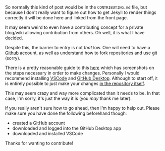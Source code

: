 So normally this kind of post would be in the `CONTRIBUTING.md` file, but because I don't really want to figure out how to get Jekyll to render things correctly it will be done here and linked from the front page.

It may seem weird to even have a contributing concept for a private blog/wiki allowing contribution from others. Oh well, it is what I have decided.

Despite this, the barrier to entry is not _that_ low. One will need to have a [Github](github.com) account, as well as understand how to fork repositories and use git (sorry).

There is a pretty reasonable guide to this [here](https://github.com/firstcontributions/first-contributions) which has screenshots on the steps necessary in order to make changes. Personally I would recommend installing [VSCode](https://code.visualstudio.com) and [GitHub Desktop](https://desktop.github.com). Although to start off, it is entirely possible to just make your changes [in the repository itself](https://help.github.com/articles/editing-files-in-your-repository/).

This may seem crazy and way more complicated than it needs to be. In that case, I'm sorry, it's just the way it is (you _may_ thank me later).

If you really aren't sure how to go ahead, then I'm happy to help out. Please make sure you have done the following beforehand though:

- created a GitHub account
- downloaded and logged into the GitHub Desktop app
- downloaded and installed VSCode

Thanks for wanting to contribute!
